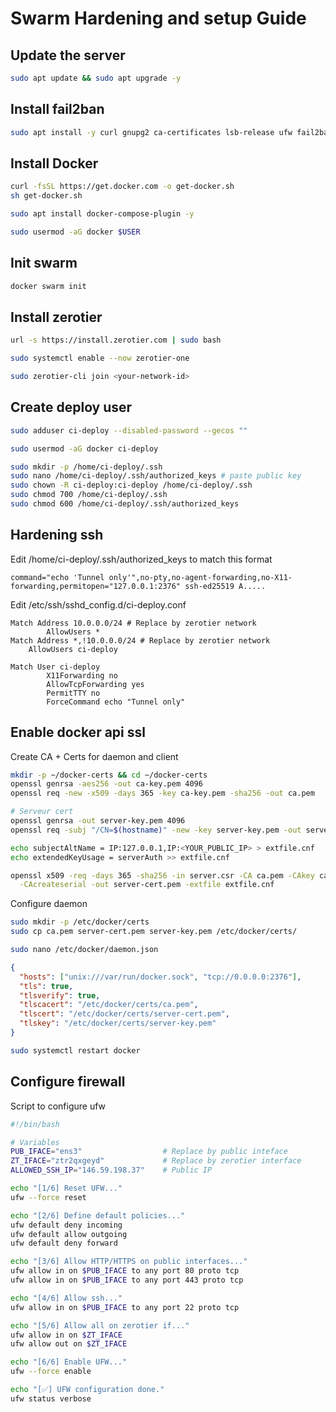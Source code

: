 # Swarm Hardening and setup Guide

## Update the server

``` bash
sudo apt update && sudo apt upgrade -y
```

## Install fail2ban

``` bash
sudo apt install -y curl gnupg2 ca-certificates lsb-release ufw fail2ban
```

## Install Docker

``` bash
curl -fsSL https://get.docker.com -o get-docker.sh
sh get-docker.sh
```

``` bash
sudo apt install docker-compose-plugin -y
```

``` bash
sudo usermod -aG docker $USER
```

## Init swarm

``` bash
docker swarm init
```

## Install zerotier

```bash
url -s https://install.zerotier.com | sudo bash
````

``` bash
sudo systemctl enable --now zerotier-one
````

``` bash
sudo zerotier-cli join <your-network-id>
````

## Create deploy user

```bash
sudo adduser ci-deploy --disabled-password --gecos ""
```

```bash
sudo usermod -aG docker ci-deploy
````

```bash
sudo mkdir -p /home/ci-deploy/.ssh
sudo nano /home/ci-deploy/.ssh/authorized_keys # paste public key
sudo chown -R ci-deploy:ci-deploy /home/ci-deploy/.ssh
sudo chmod 700 /home/ci-deploy/.ssh
sudo chmod 600 /home/ci-deploy/.ssh/authorized_keys
```

## Hardening ssh

Edit /home/ci-deploy/.ssh/authorized_keys to match this format

```
command="echo 'Tunnel only'",no-pty,no-agent-forwarding,no-X11-forwarding,permitopen="127.0.0.1:2376" ssh-ed25519 A.....
```
Edit /etc/ssh/sshd_config.d/ci-deploy.conf

```
Match Address 10.0.0.0/24 # Replace by zerotier network
        AllowUsers *
Match Address *,!10.0.0.0/24 # Replace by zerotier network
	AllowUsers ci-deploy

Match User ci-deploy
        X11Forwarding no
        AllowTcpForwarding yes
        PermitTTY no
        ForceCommand echo "Tunnel only"

```
## Enable docker api ssl 

Create CA + Certs for daemon and client

``` bash
mkdir -p ~/docker-certs && cd ~/docker-certs
openssl genrsa -aes256 -out ca-key.pem 4096
openssl req -new -x509 -days 365 -key ca-key.pem -sha256 -out ca.pem

# Serveur cert
openssl genrsa -out server-key.pem 4096
openssl req -subj "/CN=$(hostname)" -new -key server-key.pem -out server.csr

echo subjectAltName = IP:127.0.0.1,IP:<YOUR_PUBLIC_IP> > extfile.cnf
echo extendedKeyUsage = serverAuth >> extfile.cnf

openssl x509 -req -days 365 -sha256 -in server.csr -CA ca.pem -CAkey ca-key.pem \
  -CAcreateserial -out server-cert.pem -extfile extfile.cnf
```

Configure daemon

```bash
sudo mkdir -p /etc/docker/certs
sudo cp ca.pem server-cert.pem server-key.pem /etc/docker/certs/

sudo nano /etc/docker/daemon.json
```

```json
{
  "hosts": ["unix:///var/run/docker.sock", "tcp://0.0.0.0:2376"],
  "tls": true,
  "tlsverify": true,
  "tlscacert": "/etc/docker/certs/ca.pem",
  "tlscert": "/etc/docker/certs/server-cert.pem",
  "tlskey": "/etc/docker/certs/server-key.pem"
}
```
```bash
sudo systemctl restart docker
```
## Configure firewall

Script to configure ufw

```bash
#!/bin/bash

# Variables
PUB_IFACE="ens3"                  # Replace by public inteface
ZT_IFACE="ztr2qxgeyd"             # Replace by zerotier interface
ALLOWED_SSH_IP="146.59.198.37"    # Public IP

echo "[1/6] Reset UFW..."
ufw --force reset

echo "[2/6] Define default policies..."
ufw default deny incoming
ufw default allow outgoing
ufw default deny forward

echo "[3/6] Allow HTTP/HTTPS on public interfaces..."
ufw allow in on $PUB_IFACE to any port 80 proto tcp
ufw allow in on $PUB_IFACE to any port 443 proto tcp

echo "[4/6] Allow ssh..."
ufw allow in on $PUB_IFACE to any port 22 proto tcp

echo "[5/6] Allow all on zerotier if..."
ufw allow in on $ZT_IFACE
ufw allow out on $ZT_IFACE

echo "[6/6] Enable UFW..."
ufw --force enable

echo "[✅] UFW configuration done."
ufw status verbose

```
